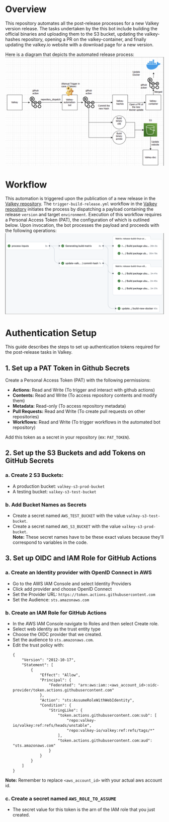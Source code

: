 # Overview
This repository automates all the post-release processes for a new Valkey version release. The tasks undertaken by the this bot include building the official binaries and uploading them to the S3 bucket, updating the valkey-hashes repository, opening a PR on the valkey-container, and finally updating the valkey.io website with a download page for a new version.

Here is a diagram that depicts the automated release process: <br>
![alt text](documents/Diagram.png)

# Workflow
This automation is triggered upon the publication of a new release in the [Valkey repository](https://github.com/valkey-io/valkey). The `trigger-build-release.yml` workflow in the [Valkey repository](https://github.com/valkey-io/valkey) initiates the process by dispatching a payload containing the release `version` and target `environment`. Execution of this workflow requires a Personal Access Token (PAT), the configuration of which is outlined below. Upon invocation, the bot processes the payload and proceeds with the following operations: <br>
![alt text](documents/Workflow.png) <br>

# Authentication Setup

This guide describes the steps to set up authentication tokens required for the post-release tasks in Valkey.

## 1. Set up a PAT Token in Github Secrets
Create a Personal Access Token (PAT) with the following permissions:
- **Actions:** Read and Write (To trigger and interact with github actions)
- **Contents:** Read and Write (To access repository contents and modify them)
- **Metadata:** Read-only (To access repository metadata)
- **Pull Requests:** Read and Write (To create pull requests on other repositories)
- **Workflows:** Read and Write (To trigger workflows in the automated bot repository) <br>

Add this token as a secret in your repository (ex: `PAT_TOKEN`).

## 2. Set up the S3 Buckets and add Tokens on GitHub Secrets
### a. **Create 2 S3 Buckets:**  
- A production bucket: `valkey-s3-prod-bucket`
- A testing bucket: `valkey-s3-test-bucket`
### b. **Add Bucket Names as Secrets**  
- Create a secret named `AWS_TEST_BUCKET` with the value `valkey-s3-test-bucket`.
- Create a secret named `AWS_S3_BUCKET` with the value `valkey-s3-prod-bucket`.<br>
**Note:** These secret names have to be these exact values because they'll correspond to variables in the code.

## 3. Set up OIDC and IAM Role for GitHub Actions
### a. Create an Identity provider with OpenID Connect in AWS
- Go to the AWS IAM Console and select Identity Providers
- Click add provider and choose OpenID Connect
- Set the Provider URL: `https://token.actions.githubusercontent.com`
- Set the Audience: `sts.amazonaws.com`

### b. Create an IAM Role for GitHub Actions
- In the AWS IAM Console navigate to Roles and then select Create role.
- Select web identity as the trust entity type
- Choose the OIDC provider that we created.
 - Set the audience to `sts.amazonaws.com`.
- Edit the trust policy with:
    ```
    {
        "Version": "2012-10-17",
        "Statement": [
            {
                "Effect": "Allow",
                "Principal": {
                    "Federated": "arn:aws:iam::<aws_account_id>:oidc-provider/token.actions.githubusercontent.com"
                },
                "Action": "sts:AssumeRoleWithWebIdentity",
                "Condition": {
                    "StringLike": {
                        "token.actions.githubusercontent.com:sub": [
                            "repo:valkey-io/valkey:ref:refs/heads/unstable",
                            "repo:valkey-io/valkey:ref:refs/tags/*"
                        ],
                        "token.actions.githubusercontent.com:aud": "sts.amazonaws.com"
                    }
                }
            }
        ]
    }
    ```
**Note:** Remember to replace `<aws_account_id>` with your actual aws account id.
### c. Create a secret named `AWS_ROLE_TO_ASSUME`
- The secret value for this token is the arn of the IAM role that you just created.
